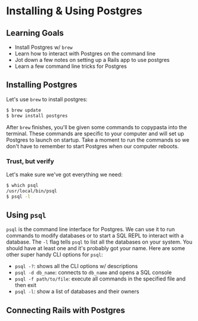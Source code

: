 # Installing & Using Postgres
## Learning Goals
- Install Postgres w/ `brew`
- Learn how to interact with Postgres on the command line
- Jot down a few notes on setting up a Rails app to use postgres
- Learn a few command line tricks for Postgres

## Installing Postgres
Let's use `brew` to install postgres:

```bash
$ brew update
$ brew install postgres
```

After `brew` finishes, you'll be given some commands to copypasta into the terminal. These commands are specific to your computer and will set up Postgres to launch on startup. Take a moment to run the commands so we don't have to remember to start Postgres when our computer reboots.

### Trust, but verify
Let's make sure we've got everything we need:

```bash
$ which psql
/usr/local/bin/psql
$ psql -l
```

## Using `psql`
`psql` is the command line interface for Postgres. We can use it to run commands to modify databases or to start a SQL REPL to interact with a database. The `-l` flag tells `psql` to list all the databases on your system. You should have at least one and it's probably got your name. Here are some other super handy CLI options for `psql`:

- `psql -?`: shows all the CLI options w/ descriptions
- `psql -d db_name`: connects to `db_name` and opens a SQL console
- `psql -f path/to/file`: execute all commands in the specified file and then exit
- `psql -l`: show a list of databases and their owners

## Connecting Rails with Postgres


